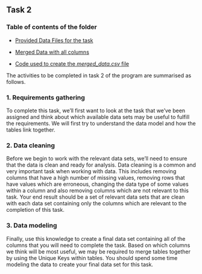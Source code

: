 ## Task 2

### Table of contents of the folder

* [Provided Data Files for the task](https://github.com/Rohan4201/Forage/tree/main/Accenture%20Data%20Analytics%20Virtual%20Experience%20Program/Task%202/Provided%20Data%20Files)

* [Merged Data with all columns](https://github.com/Rohan4201/Forage/blob/main/Accenture%20Data%20Analytics%20Virtual%20Experience%20Program/Task%202/merged_data.csv)

* [Code used to create the *merged_data.csv* file](https://github.com/Rohan4201/Forage/blob/main/Accenture%20Data%20Analytics%20Virtual%20Experience%20Program/Task%202/task2.Rmd)

The activities to be completed in task 2 of the program are summarised as follows.

### 1. Requirements gathering

To complete this task, we’ll first want to look at the task that we’ve been assigned and think about which available data sets may be useful to fulfill the requirements. We will first try to understand the data model and how the tables link together. 

### 2. Data cleaning

Before we begin to work with the relevant data sets, we’ll need to ensure that the data is clean and ready for analysis. Data cleaning is a common and very important task when working with data. This includes removing columns that have a high number of missing values, removing rows that have values which are erroneous, changing the data type of some values within a column and also removing columns which are not relevant to this task. Your end result should be a set of relevant data sets that are clean with each data set containing only the columns which are relevant to the completion of this task.


### 3. Data modeling

Finally, use this knowledge to create a final data set containing all of the columns that you will need to complete the task. Based on which columns we think will be most useful, we may be required to merge tables together by using the Unique Keys within tables. You should spend some time modeling the data to create your final data set for this task.

